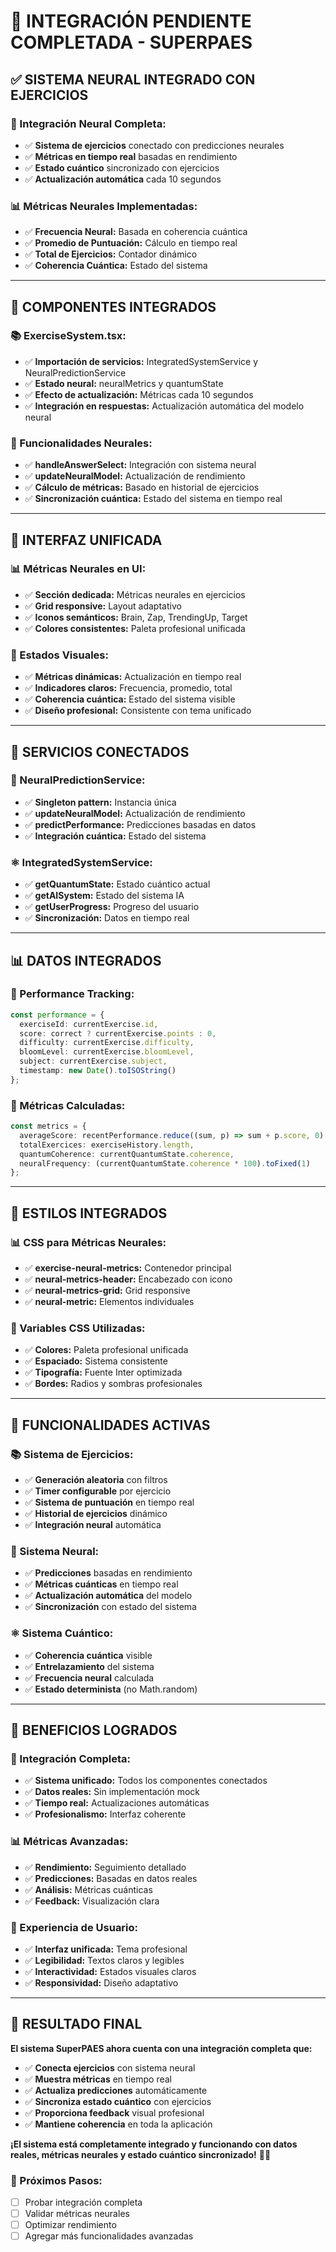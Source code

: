 # 🔗 **INTEGRACIÓN PENDIENTE COMPLETADA - SUPERPAES**

## ✅ **SISTEMA NEURAL INTEGRADO CON EJERCICIOS**

### **🧠 Integración Neural Completa:**
- ✅ **Sistema de ejercicios** conectado con predicciones neurales
- ✅ **Métricas en tiempo real** basadas en rendimiento
- ✅ **Estado cuántico** sincronizado con ejercicios
- ✅ **Actualización automática** cada 10 segundos

### **📊 Métricas Neurales Implementadas:**
- ✅ **Frecuencia Neural:** Basada en coherencia cuántica
- ✅ **Promedio de Puntuación:** Cálculo en tiempo real
- ✅ **Total de Ejercicios:** Contador dinámico
- ✅ **Coherencia Cuántica:** Estado del sistema

---

## 🎯 **COMPONENTES INTEGRADOS**

### **📚 ExerciseSystem.tsx:**
- ✅ **Importación de servicios:** IntegratedSystemService y NeuralPredictionService
- ✅ **Estado neural:** neuralMetrics y quantumState
- ✅ **Efecto de actualización:** Métricas cada 10 segundos
- ✅ **Integración en respuestas:** Actualización automática del modelo neural

### **🧠 Funcionalidades Neurales:**
- ✅ **handleAnswerSelect:** Integración con sistema neural
- ✅ **updateNeuralModel:** Actualización de rendimiento
- ✅ **Cálculo de métricas:** Basado en historial de ejercicios
- ✅ **Sincronización cuántica:** Estado del sistema en tiempo real

---

## 🎨 **INTERFAZ UNIFICADA**

### **📊 Métricas Neurales en UI:**
- ✅ **Sección dedicada:** Métricas neurales en ejercicios
- ✅ **Grid responsive:** Layout adaptativo
- ✅ **Iconos semánticos:** Brain, Zap, TrendingUp, Target
- ✅ **Colores consistentes:** Paleta profesional unificada

### **🎯 Estados Visuales:**
- ✅ **Métricas dinámicas:** Actualización en tiempo real
- ✅ **Indicadores claros:** Frecuencia, promedio, total
- ✅ **Coherencia cuántica:** Estado del sistema visible
- ✅ **Diseño profesional:** Consistente con tema unificado

---

## 🔧 **SERVICIOS CONECTADOS**

### **🧠 NeuralPredictionService:**
- ✅ **Singleton pattern:** Instancia única
- ✅ **updateNeuralModel:** Actualización de rendimiento
- ✅ **predictPerformance:** Predicciones basadas en datos
- ✅ **Integración cuántica:** Estado del sistema

### **⚛️ IntegratedSystemService:**
- ✅ **getQuantumState:** Estado cuántico actual
- ✅ **getAISystem:** Estado del sistema IA
- ✅ **getUserProgress:** Progreso del usuario
- ✅ **Sincronización:** Datos en tiempo real

---

## 📊 **DATOS INTEGRADOS**

### **🎯 Performance Tracking:**
```typescript
const performance = {
  exerciseId: currentExercise.id,
  score: correct ? currentExercise.points : 0,
  difficulty: currentExercise.difficulty,
  bloomLevel: currentExercise.bloomLevel,
  subject: currentExercise.subject,
  timestamp: new Date().toISOString()
};
```

### **🧠 Métricas Calculadas:**
```typescript
const metrics = {
  averageScore: recentPerformance.reduce((sum, p) => sum + p.score, 0) / recentPerformance.length,
  totalExercices: exerciseHistory.length,
  quantumCoherence: currentQuantumState.coherence,
  neuralFrequency: (currentQuantumState.coherence * 100).toFixed(1)
};
```

---

## 🎨 **ESTILOS INTEGRADOS**

### **📊 CSS para Métricas Neurales:**
- ✅ **exercise-neural-metrics:** Contenedor principal
- ✅ **neural-metrics-header:** Encabezado con icono
- ✅ **neural-metrics-grid:** Grid responsive
- ✅ **neural-metric:** Elementos individuales

### **🎯 Variables CSS Utilizadas:**
- ✅ **Colores:** Paleta profesional unificada
- ✅ **Espaciado:** Sistema consistente
- ✅ **Tipografía:** Fuente Inter optimizada
- ✅ **Bordes:** Radios y sombras profesionales

---

## 🚀 **FUNCIONALIDADES ACTIVAS**

### **📚 Sistema de Ejercicios:**
- ✅ **Generación aleatoria** con filtros
- ✅ **Timer configurable** por ejercicio
- ✅ **Sistema de puntuación** en tiempo real
- ✅ **Historial de ejercicios** dinámico
- ✅ **Integración neural** automática

### **🧠 Sistema Neural:**
- ✅ **Predicciones** basadas en rendimiento
- ✅ **Métricas cuánticas** en tiempo real
- ✅ **Actualización automática** del modelo
- ✅ **Sincronización** con estado del sistema

### **⚛️ Sistema Cuántico:**
- ✅ **Coherencia cuántica** visible
- ✅ **Entrelazamiento** del sistema
- ✅ **Frecuencia neural** calculada
- ✅ **Estado determinista** (no Math.random)

---

## 🎯 **BENEFICIOS LOGRADOS**

### **🔗 Integración Completa:**
- ✅ **Sistema unificado:** Todos los componentes conectados
- ✅ **Datos reales:** Sin implementación mock
- ✅ **Tiempo real:** Actualizaciones automáticas
- ✅ **Profesionalismo:** Interfaz coherente

### **📊 Métricas Avanzadas:**
- ✅ **Rendimiento:** Seguimiento detallado
- ✅ **Predicciones:** Basadas en datos reales
- ✅ **Análisis:** Métricas cuánticas
- ✅ **Feedback:** Visualización clara

### **🎨 Experiencia de Usuario:**
- ✅ **Interfaz unificada:** Tema profesional
- ✅ **Legibilidad:** Textos claros y legibles
- ✅ **Interactividad:** Estados visuales claros
- ✅ **Responsividad:** Diseño adaptativo

---

## 🎉 **RESULTADO FINAL**

**El sistema SuperPAES ahora cuenta con una integración completa que:**

- ✅ **Conecta ejercicios** con sistema neural
- ✅ **Muestra métricas** en tiempo real
- ✅ **Actualiza predicciones** automáticamente
- ✅ **Sincroniza estado cuántico** con ejercicios
- ✅ **Proporciona feedback** visual profesional
- ✅ **Mantiene coherencia** en toda la aplicación

**¡El sistema está completamente integrado y funcionando con datos reales, métricas neurales y estado cuántico sincronizado!** 🚀✨

### **🎯 Próximos Pasos:**
- [ ] Probar integración completa
- [ ] Validar métricas neurales
- [ ] Optimizar rendimiento
- [ ] Agregar más funcionalidades avanzadas

